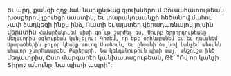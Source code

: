 
Եւ արդ, քանզի զղջման նախընթաց գլուխներում
Յուսահատութեան խօսքերով լքուեցի սաստիկ,
Եւ տարակուսանքի հեծանով մահու չափ ձաղկեցի
ինքս ինձ,
Ուստի եւ այստեղ վերադառնալով յոյսին
վերստին`
Համարձակուեմ պիտի գո՜ւթ շարժել ես,
Սուրբ Երրորդութեանը մեղաւորիս օգնութեան
կանչելով:
Գիտեմ, որ եթէ օրհնաբանեմ ես եւ դաւանեմ
Արարածներին բոլոր կեանք տուող Աստծուն,
Եւ ընտանի ձայնով կանչեմ անունն ահաւոր
շնորհապարգեւ Բարերարի,
Նա կենդանութիւն պիտի տայ, անշուշտ ինձ`
մեղաւորիս,
Ըստ մարգարէի կանխասացութեան,
Թէ` "Ով որ կանչի Տիրոջ անունը, նա պիտի
ապրի":

